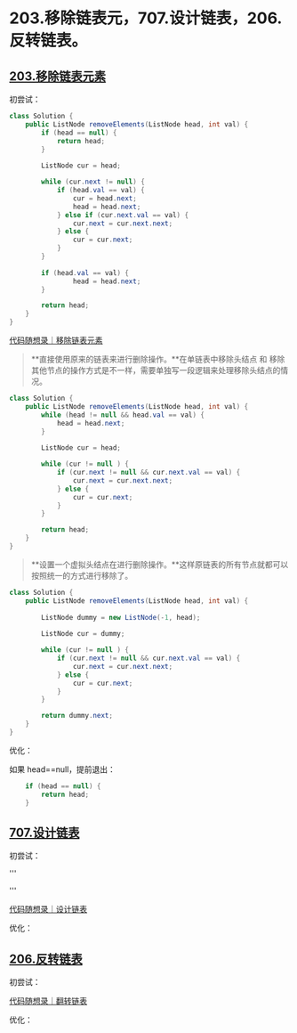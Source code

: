 # 203.移除链表元，707.设计链表，206.反转链表。

## [203.移除链表元素](https://leetcode.com/problems/remove-linked-list-elements/)

初尝试：

```java
class Solution {
    public ListNode removeElements(ListNode head, int val) {
        if (head == null) {
            return head;
        }
        
        ListNode cur = head;

        while (cur.next != null) {
            if (head.val == val) {
                cur = head.next;
                head = head.next;
            } else if (cur.next.val == val) {
                cur.next = cur.next.next;
            } else {
                cur = cur.next;
            }
        }
        
        if (head.val == val) {
                head = head.next;
        }

        return head;
    }
}
```

[代码随想录｜移除链表元素](https://programmercarl.com/0203.移除链表元素.html)

> **直接使用原来的链表来进行删除操作。**在单链表中移除头结点 和 移除其他节点的操作方式是不一样，需要单独写一段逻辑来处理移除头结点的情况。

```java
class Solution {
    public ListNode removeElements(ListNode head, int val) {
        while (head != null && head.val == val) {
            head = head.next;
        }
        
        ListNode cur = head;

        while (cur != null ) {
            if (cur.next != null && cur.next.val == val) {
                cur.next = cur.next.next;
            } else {
                cur = cur.next;
            }
        }

        return head;
    }
}
```

> **设置一个虚拟头结点在进行删除操作。**这样原链表的所有节点就都可以按照统一的方式进行移除了。

```java
class Solution {
    public ListNode removeElements(ListNode head, int val) {
        
        ListNode dummy = new ListNode(-1, head);
        
        ListNode cur = dummy;

        while (cur != null ) {
            if (cur.next != null && cur.next.val == val) {
                cur.next = cur.next.next;
            } else {
                cur = cur.next;
            }
        }

        return dummy.next;
    }
}
```

优化：

如果 head==null，提前退出：

```java
    if (head == null) {
        return head;
    } 
```

## [707.设计链表](https://leetcode.com/problems/design-linked-list/)

初尝试：

'''



'''

[代码随想录｜设计链表](https://programmercarl.com/0707.设计链表.html)

优化：

## [206.反转链表](https://leetcode.com/problems/reverse-linked-list/)

初尝试：

[代码随想录｜翻转链表](https://programmercarl.com/0206.翻转链表.html#双指针法)

优化：
